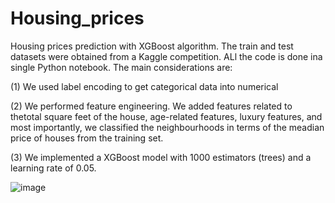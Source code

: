 # Housing_prices
Housing prices prediction with XGBoost algorithm. The train and test datasets were obtained from a Kaggle competition. ALl the code is done ina  single Python notebook. The main considerations are:

  (1) We used label encoding to get categorical data into numerical

  (2) We performed feature engineering. We added features related to thetotal square feet of the house, age-related features, luxury features, and most importantly, we classified the neighbourhoods in terms of the meadian price of houses from the training set.

  (3) We implemented a XGBoost model with 1000 estimators (trees) and a learning rate of 0.05.

![image](https://github.com/user-attachments/assets/0615b2ac-2572-4f19-aeb0-2bf47fb5d7c7)
